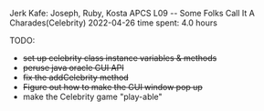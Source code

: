 Jerk Kafe: Joseph, Ruby, Kosta
APCS
L09 -- Some Folks Call It A Charades(Celebrity)
2022-04-26
time spent: 4.0 hours


TODO:
- ~~set up celebrity class instance variables & methods~~
- ~~peruse java oracle GUI API~~
- ~~fix the addCelebrity method~~
- ~~Figure out how to make the GUI window pop up~~
- make the Celebrity game "play-able"


